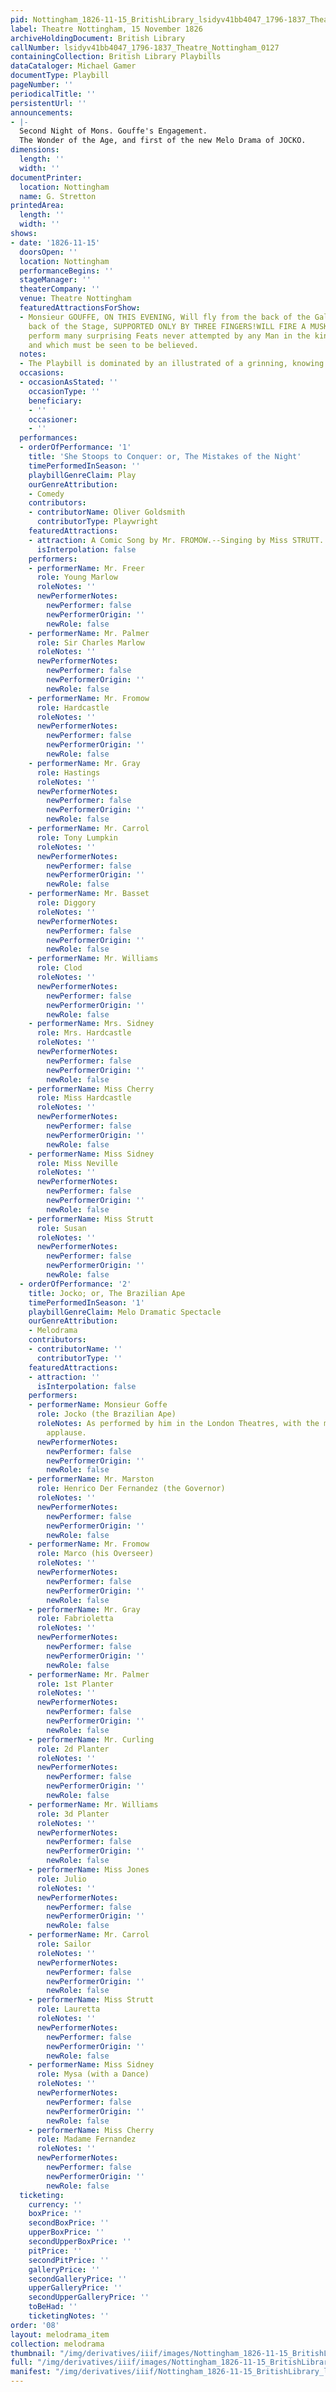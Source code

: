 ```yaml
---
pid: Nottingham_1826-11-15_BritishLibrary_lsidyv41bb4047_1796-1837_Theatre_Nottingham_0127
label: Theatre Nottingham, 15 November 1826
archiveHoldingDocument: British Library
callNumber: lsidyv41bb4047_1796-1837_Theatre_Nottingham_0127
containingCollection: British Library Playbills
dataCataloger: Michael Gamer
documentType: Playbill
pageNumber: ''
periodicalTitle: ''
persistentUrl: ''
announcements:
- |-
  Second Night of Mons. Gouffe's Engagement.
  The Wonder of the Age, and first of the new Melo Drama of JOCKO.
dimensions:
  length: ''
  width: ''
documentPrinter:
  location: Nottingham
  name: G. Stretton
printedArea:
  length: ''
  width: ''
shows:
- date: '1826-11-15'
  doorsOpen: ''
  location: Nottingham
  performanceBegins: ''
  stageManager: ''
  theaterCompany: ''
  venue: Theatre Nottingham
  featuredAttractionsForShow:
  - Monsieur GOUFFE, ON THIS EVENING, Will fly from the back of the Gallery to the
    back of the Stage, SUPPORTED ONLY BY THREE FINGERS!WILL FIRE A MUSKET IN THE AIR,  And
    perform many surprising Feats never attempted by any Man in the kingdom but himself,
    and which must be seen to be believed.
  notes:
  - The Playbill is dominated by an illustrated of a grinning, knowing monkey
  occasions:
  - occasionAsStated: ''
    occasionType: ''
    beneficiary:
    - ''
    occasioner:
    - ''
  performances:
  - orderOfPerformance: '1'
    title: 'She Stoops to Conquer: or, The Mistakes of the Night'
    timePerformedInSeason: ''
    playbillGenreClaim: Play
    ourGenreAttribution:
    - Comedy
    contributors:
    - contributorName: Oliver Goldsmith
      contributorType: Playwright
    featuredAttractions:
    - attraction: A Comic Song by Mr. FROMOW.--Singing by Miss STRUTT.
      isInterpolation: false
    performers:
    - performerName: Mr. Freer
      role: Young Marlow
      roleNotes: ''
      newPerformerNotes:
        newPerformer: false
        newPerformerOrigin: ''
        newRole: false
    - performerName: Mr. Palmer
      role: Sir Charles Marlow
      roleNotes: ''
      newPerformerNotes:
        newPerformer: false
        newPerformerOrigin: ''
        newRole: false
    - performerName: Mr. Fromow
      role: Hardcastle
      roleNotes: ''
      newPerformerNotes:
        newPerformer: false
        newPerformerOrigin: ''
        newRole: false
    - performerName: Mr. Gray
      role: Hastings
      roleNotes: ''
      newPerformerNotes:
        newPerformer: false
        newPerformerOrigin: ''
        newRole: false
    - performerName: Mr. Carrol
      role: Tony Lumpkin
      roleNotes: ''
      newPerformerNotes:
        newPerformer: false
        newPerformerOrigin: ''
        newRole: false
    - performerName: Mr. Basset
      role: Diggory
      roleNotes: ''
      newPerformerNotes:
        newPerformer: false
        newPerformerOrigin: ''
        newRole: false
    - performerName: Mr. Williams
      role: Clod
      roleNotes: ''
      newPerformerNotes:
        newPerformer: false
        newPerformerOrigin: ''
        newRole: false
    - performerName: Mrs. Sidney
      role: Mrs. Hardcastle
      roleNotes: ''
      newPerformerNotes:
        newPerformer: false
        newPerformerOrigin: ''
        newRole: false
    - performerName: Miss Cherry
      role: Miss Hardcastle
      roleNotes: ''
      newPerformerNotes:
        newPerformer: false
        newPerformerOrigin: ''
        newRole: false
    - performerName: Miss Sidney
      role: Miss Neville
      roleNotes: ''
      newPerformerNotes:
        newPerformer: false
        newPerformerOrigin: ''
        newRole: false
    - performerName: Miss Strutt
      role: Susan
      roleNotes: ''
      newPerformerNotes:
        newPerformer: false
        newPerformerOrigin: ''
        newRole: false
  - orderOfPerformance: '2'
    title: Jocko; or, The Brazilian Ape
    timePerformedInSeason: '1'
    playbillGenreClaim: Melo Dramatic Spectacle
    ourGenreAttribution:
    - Melodrama
    contributors:
    - contributorName: ''
      contributorType: ''
    featuredAttractions:
    - attraction: ''
      isInterpolation: false
    performers:
    - performerName: Monsieur Goffe
      role: Jocko (the Brazilian Ape)
      roleNotes: As performed by him in the London Theatres, with the most unbounded
        applause.
      newPerformerNotes:
        newPerformer: false
        newPerformerOrigin: ''
        newRole: false
    - performerName: Mr. Marston
      role: Henrico Der Fernandez (the Governor)
      roleNotes: ''
      newPerformerNotes:
        newPerformer: false
        newPerformerOrigin: ''
        newRole: false
    - performerName: Mr. Fromow
      role: Marco (his Overseer)
      roleNotes: ''
      newPerformerNotes:
        newPerformer: false
        newPerformerOrigin: ''
        newRole: false
    - performerName: Mr. Gray
      role: Fabrioletta
      roleNotes: ''
      newPerformerNotes:
        newPerformer: false
        newPerformerOrigin: ''
        newRole: false
    - performerName: Mr. Palmer
      role: 1st Planter
      roleNotes: ''
      newPerformerNotes:
        newPerformer: false
        newPerformerOrigin: ''
        newRole: false
    - performerName: Mr. Curling
      role: 2d Planter
      roleNotes: ''
      newPerformerNotes:
        newPerformer: false
        newPerformerOrigin: ''
        newRole: false
    - performerName: Mr. Williams
      role: 3d Planter
      roleNotes: ''
      newPerformerNotes:
        newPerformer: false
        newPerformerOrigin: ''
        newRole: false
    - performerName: Miss Jones
      role: Julio
      roleNotes: ''
      newPerformerNotes:
        newPerformer: false
        newPerformerOrigin: ''
        newRole: false
    - performerName: Mr. Carrol
      role: Sailor
      roleNotes: ''
      newPerformerNotes:
        newPerformer: false
        newPerformerOrigin: ''
        newRole: false
    - performerName: Miss Strutt
      role: Lauretta
      roleNotes: ''
      newPerformerNotes:
        newPerformer: false
        newPerformerOrigin: ''
        newRole: false
    - performerName: Miss Sidney
      role: Mysa (with a Dance)
      roleNotes: ''
      newPerformerNotes:
        newPerformer: false
        newPerformerOrigin: ''
        newRole: false
    - performerName: Miss Cherry
      role: Madame Fernandez
      roleNotes: ''
      newPerformerNotes:
        newPerformer: false
        newPerformerOrigin: ''
        newRole: false
  ticketing:
    currency: ''
    boxPrice: ''
    secondBoxPrice: ''
    upperBoxPrice: ''
    secondUpperBoxPrice: ''
    pitPrice: ''
    secondPitPrice: ''
    galleryPrice: ''
    secondGalleryPrice: ''
    upperGalleryPrice: ''
    secondUpperGalleryPrice: ''
    toBeHad: ''
    ticketingNotes: ''
order: '08'
layout: melodrama_item
collection: melodrama
thumbnail: "/img/derivatives/iiif/images/Nottingham_1826-11-15_BritishLibrary_lsidyv41bb4047_1796-1837_Theatre_Nottingham_0127/full/250,/0/default.jpg"
full: "/img/derivatives/iiif/images/Nottingham_1826-11-15_BritishLibrary_lsidyv41bb4047_1796-1837_Theatre_Nottingham_0127/full/1140,/0/default.jpg"
manifest: "/img/derivatives/iiif/Nottingham_1826-11-15_BritishLibrary_lsidyv41bb4047_1796-1837_Theatre_Nottingham_0127/manifest.json"
---
```

